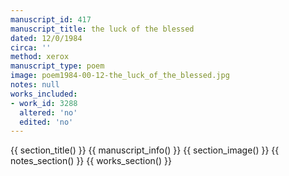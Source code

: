 ```yaml
---
manuscript_id: 417
manuscript_title: the luck of the blessed
dated: 12/0/1984
circa: ''
method: xerox
manuscript_type: poem
image: poem1984-00-12-the_luck_of_the_blessed.jpg
notes: null
works_included:
- work_id: 3288
  altered: 'no'
  edited: 'no'
---
```


{{ section_title() }}
{{ manuscript_info() }}
{{ section_image() }}
{{ notes_section() }}
{{ works_section() }}
